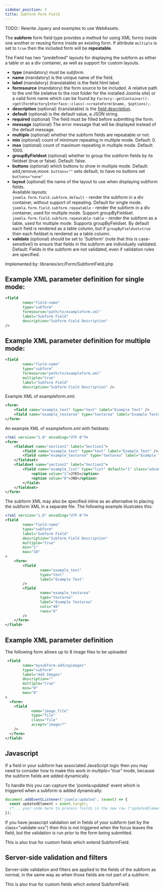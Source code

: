 ```yaml
---
sidebar_position: 2
title: Subform Form Field
---
```


TODO:: Rewrite Jquery and examples to use WebAssets.

The **subform** form field type provides a method for using XML forms inside one another or reusing forms inside an existing form. If attribute `multiple` is set to `true` then the included form will be **repeatable**.

The Field has two "predefined" layouts for displaying the subform as either a table or as a div container, as well as support for custom layouts.

- **type** (mandatory) must be *subform*.
- **name** (mandatory) is the unique name of the field.
- **label** (mandatory) (translatable) is the field html label.
- **formsource** (mandatory) the form source to be included. A relative path to the xml file (relative to the root folder for the installed Joomla site) or a valid form name which can be found by `Factory::getContainer()->get(FormFactoryInterface::class)->createForm($name, $options);`.
- **description** (optional) (translatable) is the [field description](../standard-form-field-attributes.md#description).
- **default** (optional) is the default value, a JSON string.
- **required** (optional) The field must be filled before submitting the form.
- **message** (optional) The error message that will be displayed instead of the default message.
- **multiple** (optional) whether the subform fields are repeatable or not.
- **min** (optional) count of minimum repeating in multiple mode. Default: 0.
- **max** (optional) count of maximum repeating in multiple mode. Default: 1000.
- **groupByFieldset** (optional) whether to group the subform fields by its fieldset (true or false). Default: false.
- **buttons** (optional) which buttons to show in multiple mode. Default: add,remove,move. `buttons=""` sets default, to have no buttons set `buttons="none"`
- **layout** (optional) the name of the layout to use when displaying subform fields.  
  Available layouts:  
  `joomla.form.field.subform.default` - render the subform in a div container, without support of repeating. Default for single mode.  
  `joomla.form.field.subform.repeatable` - render the subform in a div container, used for multiple mode. Support groupByFieldset.  
  `joomla.form.field.subform.repeatable-table` -  render the subform as a table, used for multiple mode. Supports groupByFieldset. By default each field is rendered as a table column, but if `groupByFieldset=true` then each fieldset is rendered as a table column.
- **validate** (optional) should be set to 'Subform' (note that this is case-sensitive!) to ensure that fields in the subform are individually validated. Default: Fields in the subform are not validated, even if validation rules are specified.

Implemented by: libraries/src/Form/SubformField.php

## Example XML parameter definition for single mode:
```xml
<field 
        name="field-name" 
        type="subform"
        formsource="path/to/exampleform.xml"
        label="Subform Field" 
        description="Subform Field Description" 
/>
```
## Example XML parameter definition for multiple mode:
```xml
<field 
        name="field-name" 
        type="subform"
        formsource="path/to/exampleform.xml" 
        multiple="true"
        label="Subform Field" 
        description="Subform Field Description" />
```
Example XML of exampleform.xml:


```xml
<form>
    <field name="example_text" type="text" label="Example Text" />
    <field name="example_textarea" type="textarea" label="Example Textarea" cols="40" rows="8" />
</form>
```
An example XML of exampleform.xml with fieldsets:
```xml
<?xml version="1.0" encoding="UTF-8"?>
<form>
    <fieldset name="section1" label="Section1">
        <field name="example_text" type="text" label="Example Text" />
        <field name="example_textarea" type="textarea" label="Example Textarea" cols="40" rows="8" />
    </fieldset>
    <fieldset name="section2" label="Section2">
        <field name="example_list" type="list" default="1" class="advancedSelect" label="Example List">
            <option value="1">JYES</option>
            <option value="0">JNO</option>
        </field>
    </fieldset>
</form>
```

The subform XML may also be specified inline as an alternative to placing the subform XML in a separate file. The following example illustrates this:
```xml
<?xml version="1.0" encoding="UTF-8"?>
<field
        name="field-name"
        type="subform"
        label="Subform Field"
        description="Subform Field Description"
        multiple="true"
        min="1"
        max="10"
>
    <form>
        <field
                name="example_text"
                type="text"
                label="Example Text"
        />
        <field
                name="example_textarea"
                type="textarea"
                label="Example Textarea"
                cols="40"
                rows="8"
        />
    </form>
</field>
```

## Example XML parameter definition

The following form allows up to 8 image files to be uploaded

```xml
 <field
        name="mysubform-addingimages"
        type="subform"
        label="Add Images"
        description=""
        multiple="true"
        min="0"
        max="8"
>
  <form>
    <field
            name="image_file"
            type="file"
            class="file"
            accept="image/*"
    />
  </form>
</field>
```
## Javascript

If a field in your subform has associated JavaScript logic then you may need to consider how to make this work in *multiple="true"* mode, because the subform fields are added dynamically. 

To handle this you can capture the 'joomla:updated' event which is triggered when a subform is added dynamically:

```javascript
document.addEventListener('joomla:updated', (event) => {
  const updatedElement = event.target;
  /*... your code here to process fields in the new row ("updatedElement") ...*/
});
```

If you have javascript validation set in fields of your subform (set by the class="validate-xxx") then this is not triggered when the focus leaves the field, but the validation is run prior to the form being submitted.

This is also true for custom fields which extend SubformField. 

## Server-side validation and filters

Server-side validation and filters are applied to the fields of the subform as normal, in the same way as when those fields are not part of a subform.

This is also true for custom fields which extend SubformField. 
